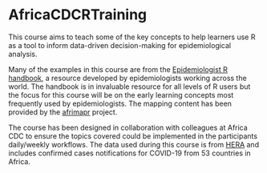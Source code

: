 # AfricaCDCRTraining

This course aims to teach some of the key concepts to help learners use R as a tool to inform data-driven decision-making for epidemiological analysis.

Many of the examples in this course are from the [Epidemiologist R handbook](https://epirhandbook.com/index.html), a resource developed by epidemiologists working across the world. The handbook is in invaluable resource for all levels of R users but the focus for this course will be on the early learning concepts most frequently used by epidemiologists. The mapping content has been provided by the [afrimapr](https://afrimapr.github.io/afrimapr.website/) project.

The course has been designed in collaboration with colleagues at Africa CDC to ensure the topics covered could be implemented in the participants daily/weekly workflows. The data used during this course is from [HERA](https://hera-ngo.org/) and includes confirmed cases notifications for COVID-19 from 53 countries in Africa.
